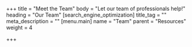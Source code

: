 +++
title = "Meet the Team"
body = "Let our team of professionals help!"
heading = "Our Team"
[search_engine_optimization]
title_tag = ""
meta_description = ""
[menu.main]
name = "Team"
parent = "Resources"
weight = 4

+++
